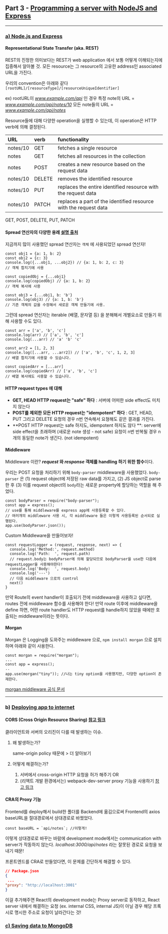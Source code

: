 ## Part 3 - [Programming a server with NodeJS and Express](https://fullstackopen.com/en/part3)

---

### [a) Node.js and Express](https://fullstackopen.com/en/part3/node_js_and_express)

#### Representational State Transfer (aka. REST)

REST의 진정한 의미보다는 REST가 web application 에서 보통 어떻게 이해되는지에 집중해서 알아볼 것.
모든 resource는 그 resource의 고유한 address인 associated URL을 가진다.

우리의 convention은 아래와 같다
`[rootURL]/[resourceType]/[resourceUniqueIdentifier]`

ex) rootURL이 *www.example.com/api* 인 경우
특정 note의 URL =  *www.example.com/api/notes/10*
모든 note들의 URL =  *www.example.com/api/notes*

Resource들에 대해 다양한 operation을 실행할 수 있는데, 이 operation은 HTTP verb에 의해 결정된다.

| URL      | verb   | functionality                                                |
| :------- | :----- | :----------------------------------------------------------- |
| notes/10 | GET    | fetches a single resource                                    |
| notes    | GET    | fetches all resources in the collection                      |
| notes    | POST   | creates a new resource based on the request data             |
| notes/10 | DELETE | removes the identified resource                              |
| notes/10 | PUT    | replaces the entire identified resource with the request data |
| notes/10 | PATCH  | replaces a part of the identified resource with the request data |

GET, POST, DELETE, PUT, PATCH

#### Spread 연산자의 다양한 용례 [설명 출처](https://velog.io/@ashnamuh/자바스크립트-rest-spread-문법과-destructuring)

지금까지 많이 사용했던 spread 연산자는 `객체` 에 사용되었던 spread 연산자!

```react
const obj1 = {a: 1, b: 2}
const obj2 = {c: 3}
console.log({...obj1, ...obj2}) // {a: 1, b: 2, c: 3}
// 객체 합치기에 사용

const copiedObj = {...obj1}
console.log(copiedObj) // {a: 1, b: 2}
// 객체 복사에 사용

const obj3 = {...obj1, b: 'b'}
console.log(obj3) // {a: 1, b: 'b'}
// 기존 객체의 값을 수정해서 새로운 객체 만들기에 사용.
```

그런데 spread 연산자는 iterable (배열, 문자열 등) 을 분해해서 개별요소로 만들기 위해 사용할 수도 있다.

```react
const arr = ['a', 'b', 'c']
console.log(arr) // ['a', 'b', 'c']
console.log(...arr) // 'a' 'b' 'c'

const arr2 = [1, 2, 3]
console.log([...arr, ...arr2]) // ['a', 'b', 'c', 1, 2, 3]
// 배열 합치기에 사용할 수 있습니다.

const copiedArr = [...arr]
console.log(copiedArr) // ['a', 'b', 'c']
// 배열 복사에도 사용할 수 있습니다.
```

#### HTTP request types 에 대해

- **GET, HEAD HTTP request는 "safe" 하다** : 서버에 어떠한 side effect도 미치지 않는다
- **POST를 제외한 모든 HTTP request는 "idempotent" 하다** : GET, HEAD, PUT 그리고 DELETE 요청의 경우 n번 연속해서 요쳥해도 같은 결과를 가진다.
- **POST HTTP request는 safe 하지도, idempotent 하지도 않다 **: server에 side effect을 초래하며 (새로운 note 생성 - not safe) 요청이 n번 반복될 경우 n개의 동일한 note가 생긴다. (not idempotent)

#### Middleware

Middleware 이란?  ***request* 와 *response* 객체를 handling 하기 위한 함수**이다.

우리는 POST 요청을 처리하기 위해 `body-parser` middleware을 사용했었다.
`body-parser` 은 (1) request object에 저장된 raw data를 가지고, (2) JS object로 parse 한 후 (3) 이를 request object의 `body`라는 새로운 property에 할당하는 역할을 해 주었다.

```react
const bodyParser = require("body-parser");
const app = express();
// use를 통해 middleware를 express app에 사용등록할 수 있다.
// 여러개의 middleware 사용 시, 각 middleware 들은 이렇게 사용등록된 순서되로 실행된다.
app.use(bodyParser.json());
```

Custom Middleware을 만들어보자!

```react
const requestLogger = (request, response, next) => {
  console.log('Method:', request.method)
  console.log('Path:  ', request.path)
  // request.body는 bodyParser에 의해 할당되므로 bodyParser을 use한 다음에 requestLogger을 사용해야한다!
  console.log('Body:  ', request.body)
  console.log('---')
  // 다음 middleware 으로의 control
  next()
}
```

만약 Route의 event handler이 호출되기 전에 middleware을 사용하고 싶다면, routes 전에 middleware 함수를 사용해야 한다!
만약 route 이후에 middleware을 define 하면, 어떤 route handler도 HTTP request를 handle하지 않았을 때에만 호출되는 middleware이라는 뜻이다. 

#### Morgan

Morgan 은 Logging을 도와주는 middleware 으로, `npm install morgan` 으로 설치하며 아래와 같이 사용한다.

```react
const morgan = require("morgan");
...
const app = express();
..
app.use(morgan("tiny")); //나는 tiny option을 사용했지만, 다양한 option이 존재한다.
```

[morgan middleware 공식 문서](https://github.com/expressjs/morgan)

---

### b) [Deploying app to internet](https://fullstackopen.com/en/part3/deploying_app_to_internet)

#### CORS (Cross Origin Resource Sharing) [참고 링크](https://velog.io/@wlsdud2194/cors)

클라이언트와 서버의 오리진이 다를 때 발생하는 이슈.

1. 왜 발생하는가?

   same-origin policy 때문에 >  더 알아보기

2. 어떻게 해결하는가?

   1) 서버에서 cross-origin HTTP 요청을 허가 해주기 OR
   2) (리액트 개발 환경에서는) webpack-dev-server proxy 기능을 사용하기 [참고 링크](https://velog.io/@ground4ekd/nodejs-cra-proxy)

#### CRA의 Proxy 기능

Frontend를 deploy해서 build한 폴더를 Backend에 옮김으로써 Frontend의 axios baseURL을 절대경로에서 상대경로로 바꿨었다.

```react
const baseURL = `api/notes`; //이렇게!
```

이렇게 상대경로로 바꾸는 바람에 development mode에서는 communication with server가 작동하지 않는다.  *localhost:3000/api/notes* 라는 잘못된 경로로 요청을 보내기 때문!

프론트엔드를 CRA로 만들었다면, 이 문제를 간단하게 해결할 수 있다.

```json
// Package.json
{
 ...
"proxy": "http://localhost:3001"
}
```

이걸 추가해주면 React의 development mode는 Proxy server로 동작하고, React server 내에서 해결하는 요청 (ex. internal CSS, internal JS)이 아닐 경우 해당 프록시로 명시한 주소로 요청이 날라간다는 것!

### [c) Saving data to MongoDB](https://fullstackopen.com/en/part3/saving_data_to_mongo_db)

